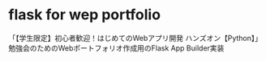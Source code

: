 # flask for wep portfolio

「【学生限定】初心者歓迎！はじめてのWebアプリ開発 ハンズオン【Python】」勉強会のためのWebポートフォリオ作成用のFlask App Builder実装
